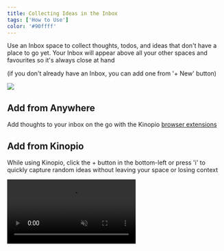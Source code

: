 ```yaml
---
title: Collecting Ideas in the Inbox
tags: ['How to Use']
color: '#90ffff'
---
```


Use an Inbox space to collect thoughts, todos, and ideas that don't have a place to go yet. Your Inbox will appear above all your other spaces and favourites so it's always close at hand

(if you don't already have an Inbox, you can add one from '+ New' button)

<img src="https://kinopio-updates.us-east-1.linodeobjects.com/inbox.png">

## Add from Anywhere

Add thoughts to your inbox on the go with the Kinopio [browser extensions](http://localhost:8081/posts/extensions/)

## Add from Kinopio

While using Kinopio, click the + button in the bottom-left or press 'i' to quickly capture random ideas without leaving your space or losing context

<video autoplay loop muted playsinline>
  <source src="https://kinopio-updates.us-east-1.linodeobjects.com/add-to-inbox.mp4">
</video>
